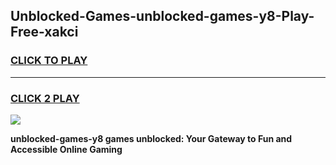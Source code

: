 
## Unblocked-Games-unblocked-games-y8-Play-Free-xakci
<h3>
<a href="https://premium76.site?title=unblocked-games-y8&ref=23A">CLICK TO PLAY</a></h3>
<hr>

<h3>
<a href="https://premium76.site?title=unblocked-games-y8&ref=23A">CLICK 2 PLAY</a>
  
</h3>

<a href="https://premium76.site?title=unblocked-games-y8&ref=23A"><img src="https://clearcache.store/games.png"></a>


**unblocked-games-y8 games unblocked: Your Gateway to Fun and Accessible Online Gaming**

